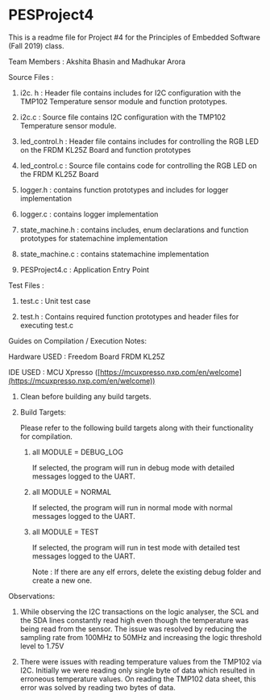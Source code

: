 # PESProject4

This is a readme file for Project #4 for the Principles of Embedded Software (Fall 2019) class.

Team Members : Akshita Bhasin and Madhukar Arora

Source Files :

1.  i2c. h : Header file contains includes for I2C configuration with the TMP102 Temperature sensor module and function prototypes.
    
2.  i2c.c : Source file contains I2C configuration with the TMP102 Temperature sensor module.
    
3.  led_control.h : Header file contains includes for controlling the RGB LED on the FRDM KL25Z Board and function prototypes
    
4.  led_control.c : Source file contains code for controlling the RGB LED on the FRDM KL25Z Board
    
5.  logger.h : contains function prototypes and includes for logger implementation
    
6.  logger.c : contains logger implementation
    
7.  state_machine.h : contains includes, enum declarations and function prototypes for statemachine implementation
    
8.  state_machine.c : contains statemachine implementation
    
9.  PESProject4.c : Application Entry Point
    

Test Files :

1.  test.c : Unit test case
    
2.  test.h : Contains required function prototypes and header files for executing test.c
    

Guides on Compilation / Execution Notes:

Hardware USED : Freedom Board FRDM KL25Z

IDE USED : MCU Xpresso ([https://mcuxpresso.nxp.com/en/welcome](https://mcuxpresso.nxp.com/en/welcome))

1.  Clean before building any build targets.
    
2.  Build Targets:
    
    Please refer to the following build targets along with their functionality for compilation.
    
    1.  all MODULE = DEBUG_LOG
        
        If selected, the program will run in debug mode with detailed messages logged to the UART.
        
    2.  all MODULE = NORMAL
        
        If selected, the program will run in normal mode with normal messages logged to the UART.
        
    3.  all MODULE = TEST
        
        If selected, the program will run in test mode with detailed test messages logged to the UART.
        
        Note : If there are any elf errors, delete the existing debug folder and create a new one.
        

Observations:

1.  While observing the I2C transactions on the logic analyser, the SCL and the SDA lines constantly read high even though the temperature was being read from the sensor. The issue was resolved by reducing the sampling rate from 100MHz to 50MHz and increasing the logic threshold level to 1.75V
    
2.  There were issues with reading temperature values from the TMP102 via I2C. Initially we were reading only single byte of data which resulted in erroneous temperature values. On reading the TMP102 data sheet, this error was solved by reading two bytes of data.
